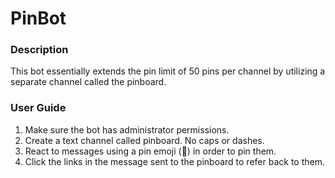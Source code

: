 # PinBot

### Description

This bot essentially extends the pin limit of 50 pins per channel by utilizing a separate channel called the pinboard.

### User Guide

1. Make sure the bot has administrator permissions.
2. Create a text channel called pinboard. No caps or dashes.
3. React to messages using a pin emoji (📌) in order to pin them.
4. Click the links in the message sent to the pinboard to refer back to them.
